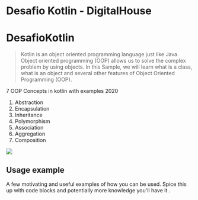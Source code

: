 # Desafio Kotlin - DigitalHouse

# DesafioKotlin
> Kotlin is an object oriented programming language just like Java. Object oriented programming (OOP) allows us to solve the complex problem by using objects. In this Sample, we will learn what is a class, what is an object and several other features of Object Oriented Programming (OOP).


7 OOP Concepts in kotlin with examples 2020

1. Abstraction
2. Encapsulation
3. Inheritance
4. Polymorphism
5. Association
6. Aggregation
7. Composition

![](header.png)


## Usage example

A few motivating and useful examples of how you can be used. Spice this up with code blocks and potentially more knowledge you'll have it .
